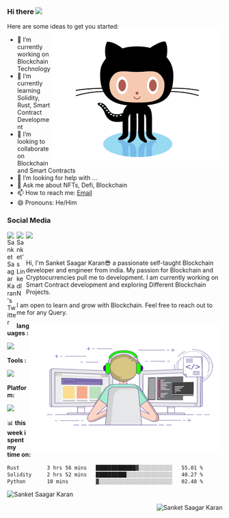 ### Hi there <img src="https://media.giphy.com/media/hvRJCLFzcasrR4ia7z/giphy.gif" width="25px"> 

Here are some ideas to get you started:
 <img align="right" alt="GIF" src="https://github.com/sanketsaagar/sanketsaagar/blob/b539a4b22a95ebbfc6811f3be7c130b47ac22d89/octocat.gif" width="400" height="320" />
- 🔭 I’m currently working on Blockchain Technology
- 🌱 I’m currently learning Solidity, Rust, Smart Contract Development
- 👯 I’m looking to collaborate on Blockchain and Smart Contracts
- 🤔 I’m looking for help with ...
- 💬 Ask me about NFTs, Defi, Blockchain
- 📫 How to reach me: [Email](sanketsaagar1234@gmail.com)
- 😄 Pronouns: He/Him


### Social Media
<a href="https://twitter.com/sanket_s_karan">
  <img align="left" alt="Sanket Saagar Karan's Twitter" width="22px" src="https://raw.githubusercontent.com/peterthehan/peterthehan/master/assets/twitter.svg" />
</a>
<a href="https://www.linkedin.com/in/sanket-saagar-karan/">
  <img align="left" alt="Sanket's LinkedIN" width="22px" src="https://raw.githubusercontent.com/peterthehan/peterthehan/master/assets/linkedin.svg" />
</a>

![](https://visitor-badge.glitch.me/badge?page_id=sanketsaagar.sanketsaagar)

<br />

Hi, I'm Sanket Saagar Karan😎 a passionate self-taught Blockchain developer and engineer from india. My passion for Blockchain and Cryptocurrencies pull me to development. I am currently working on Smart Contract development and exploring Different Blockchain Projects.

I am open to learn and grow with Blockchain. Feel free to reach out to me for any Query.


  <img align="right" alt="GIF" src="https://github.com/sanketsaagar/sanketsaagar/blob/bde191347fe3eeeb3c4d704959713ede6ef527f3/coding-freak.gif" width="450" height="300" />
  

**languages :**  

<p align = "left">
  <a href="https://skillicons.dev">
    <img height = "30" src="https://skillicons.dev/icons?i=solidity,js,html,css,python,cpp,java,nodejs" />
  </a>
</p>

**Tools :**
<p align = "left">
  <a href="https://skillicons.dev">
    <img height = "30" src="https://skillicons.dev/icons?i=cloudflare,eclipse,github,kubernetes,vscode" />
  </a>
</p>

**Platform:**
<p align = "left">
  <a href="https://skillicons.dev">
    <img height = "30" src="https://skillicons.dev/icons?i=aws,azure,gcp,docker,linux,wordpress" />
  </a>
</p>

📊 **this week i spent my time on:**
<!--START_SECTION:waka-->
```text
Rust         3 hrs 56 mins   █████████████▓░░░░░░░░░░░   55.01 % 
Solidity     2 hrs 52 mins   ██████████░░░░░░░░░░░░░░░   40.27 % 
Python       10 mins         ▓░░░░░░░░░░░░░░░░░░░░░░░░   02.48 %
```
<!--END_SECTION:waka-->



  <tr>
    <td><img src="https://github-readme-stats.vercel.app/api?username=sanketsaagar&show_icons=true&theme=dark&locale=en" alt="Sanket Saagar Karan" /></td>
  </tr>
  
<div align="center">
<p><img align="right" src="https://github-readme-streak-stats.herokuapp.com/?user=sanketsaagar&theme=dark" alt="Sanket Saagar Karan" /></p>
  </div>

